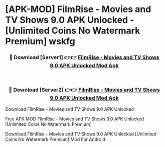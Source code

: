 # [APK-MOD] FilmRise - Movies and TV Shows 9.0 APK Unlocked - [Unlimited Coins No Watermark Premium] wskfg



<div align="center">
<h3>🔴 Download [Server1] 👉👉 <a href="https://momento.my/?title=FilmRise_-_Movies_and_TV_Shows_9.0_APK_Unlocked">FilmRise - Movies and TV Shows 9.0 APK Unlocked Mod Apk</a></h3><br>

<h3>🔴 Download [Server2] 👉👉 <a href="https://momento.my/?title=FilmRise_-_Movies_and_TV_Shows_9.0_APK_Unlocked">FilmRise - Movies and TV Shows 9.0 APK Unlocked Mod Apk</a></h3>
</div>



Download FilmRise - Movies and TV Shows 9.0 APK Unlocked 

Free APK MOD FilmRise - Movies and TV Shows 9.0 APK Unlocked [Unlimited Coins No Watermark Premium]

Download FilmRise - Movies and TV Shows 9.0 APK Unlocked [Unlimited Coins No Watermark Premium] Mod For Android
